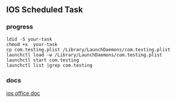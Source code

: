 ## IOS Scheduled Task

### progress
```
ldid -S your-task
chmod +x  your-task
cp com.testing.plist /Library/LaunchDaemons/com.testing.plist
launchctl load -w /Library/LaunchDaemons/com.testing.plist
launchctl start com.testing
launchctl list |grep com.testing
```
### docs
[ios office doc](https://developer.apple.com/library/archive/documentation/MacOSX/Conceptual/BPSystemStartup/Chapters/CreatingLaunchdJobs.html#//apple_ref/doc/uid/10000172i-SW7-108425)